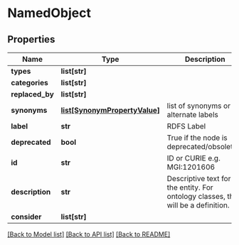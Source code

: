 # NamedObject

## Properties
Name | Type | Description | Notes
------------ | ------------- | ------------- | -------------
**types** | **list[str]** |  | [optional] 
**categories** | **list[str]** |  | [optional] 
**replaced_by** | **list[str]** |  | [optional] 
**synonyms** | [**list[SynonymPropertyValue]**](SynonymPropertyValue.md) | list of synonyms or alternate labels | [optional] 
**label** | **str** | RDFS Label | [optional] 
**deprecated** | **bool** | True if the node is deprecated/obsoleted. | [optional] 
**id** | **str** | ID or CURIE e.g. MGI:1201606 | [optional] 
**description** | **str** | Descriptive text for the entity. For ontology classes, this will be a definition. | [optional] 
**consider** | **list[str]** |  | [optional] 

[[Back to Model list]](../README.md#documentation-for-models) [[Back to API list]](../README.md#documentation-for-api-endpoints) [[Back to README]](../README.md)


